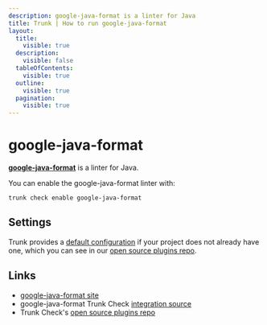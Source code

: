 ```yaml
---
description: google-java-format is a linter for Java
title: Trunk | How to run google-java-format
layout:
  title:
    visible: true
  description:
    visible: false
  tableOfContents:
    visible: true
  outline:
    visible: true
  pagination:
    visible: true
---
```


# google-java-format

[**google-java-format**](https://github.com/google/google-java-format#readme) is a linter for Java.

You can enable the google-java-format linter with:

```shell
trunk check enable google-java-format
```

## Settings



Trunk provides a [default configuration](https://github.com/trunk-io/plugins/tree/main/linters/google-java-format) if your project does not already have one,
which you can see in our [open source plugins repo]().



## Links

* [google-java-format site](https://github.com/google/google-java-format#readme)
* google-java-format Trunk Check [integration source](https://github.com/trunk-io/plugins/tree/main/linters/google-java-format)
* Trunk Check's [open source plugins repo](https://github.com/trunk-io/plugins/tree/main)
